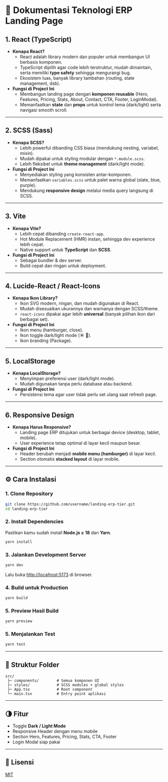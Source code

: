 # 📘 Dokumentasi Teknologi ERP Landing Page

## 1. **React (TypeScript)**

-   **Kenapa React?**
    -   React adalah library modern dan populer untuk membangun UI
        berbasis komponen.
    -   TypeScript dipilih agar code lebih terstruktur, mudah
        dimaintain, serta memiliki **type safety** sehingga mengurangi
        bug.
    -   Ekosistem luas, banyak library tambahan (routing, state
        management, dsb).
-   **Fungsi di Project Ini**
    -   Membangun landing page dengan **komponen reusable** (Hero,
        Features, Pricing, Stats, About, Contact, CTA, Footer,
        LoginModal).
    -   Memanfaatkan **state** dan **props** untuk kontrol tema
        (dark/light) serta navigasi smooth scroll.

------------------------------------------------------------------------

## 2. **SCSS (Sass)**

-   **Kenapa SCSS?**
    -   Lebih powerful dibanding CSS biasa (mendukung nesting, variabel,
        mixin).
    -   Mudah dipakai untuk styling modular dengan `*.module.scss`.
    -   Lebih fleksibel untuk **theme management** (dark/light mode).
-   **Fungsi di Project Ini**
    -   Menyediakan styling yang konsisten antar-komponen.
    -   Memanfaatkan `variables.scss` untuk palet warna global (slate,
        blue, purple).
    -   Mendukung **responsive design** melalui media query langsung di
        SCSS.

------------------------------------------------------------------------

## 3. **Vite**

-   **Kenapa Vite?**
    -   Lebih cepat dibanding `create-react-app`.
    -   Hot Module Replacement (HMR) instan, sehingga dev experience
        lebih cepat.
    -   Native support untuk **TypeScript** dan **SCSS**.
-   **Fungsi di Project Ini**
    -   Sebagai bundler & dev server.
    -   Build cepat dan ringan untuk deployment.

------------------------------------------------------------------------

## 4. **Lucide-React / React-Icons**

-   **Kenapa Ikon Library?**
    -   Ikon SVG modern, ringan, dan mudah digunakan di React.
    -   Mudah disesuaikan ukurannya dan warnanya dengan SCSS/theme.
    -   `react-icons` dipakai agar lebih **universal** (banyak pilihan
        ikon dari berbagai set).
-   **Fungsi di Project Ini**
    -   Ikon menu (hamburger, close).
    -   Ikon toggle dark/light mode (☀️ 🌙).
    -   Ikon branding (Package).

------------------------------------------------------------------------

## 5. **LocalStorage**

-   **Kenapa LocalStorage?**
    -   Menyimpan preferensi user (dark/light mode).
    -   Mudah digunakan tanpa perlu database atau backend.
-   **Fungsi di Project Ini**
    -   Persistensi tema agar user tidak perlu set ulang saat refresh
        page.

------------------------------------------------------------------------

## 6. **Responsive Design**

-   **Kenapa Harus Responsive?**
    -   Landing page ERP ditujukan untuk berbagai device (desktop,
        tablet, mobile).
    -   User experience tetap optimal di layar kecil maupun besar.
-   **Fungsi di Project Ini**
    -   Header berubah menjadi **mobile menu (hamburger)** di layar
        kecil.
    -   Section otomatis **stacked layout** di layar mobile.

------------------------------------------------------------------------

## ⚙️ Cara Instalasi

### 1. Clone Repository
```bash
git clone https://github.com/username/landing-erp-tier.git
cd landing-erp-tier
```

### 2. Install Dependencies
Pastikan kamu sudah install **Node.js ≥ 18** dan **Yarn**.  
```bash
yarn install
```

### 3. Jalankan Development Server
```bash
yarn dev
```
Lalu buka [http://localhost:5173](http://localhost:5173) di browser.

### 4. Build untuk Production
```bash
yarn build
```

### 5. Preview Hasil Build
```bash
yarn preview
```

### 5. Menjalankan Test
```bash
yarn test
```

---

## 📂 Struktur Folder
```
src/
 ├─ components/        # Semua komponen UI
 ├─ styles/            # SCSS modules + global styles
 ├─ App.tsx            # Root component
 └─ main.tsx           # Entry point aplikasi
```

---

## 🌗 Fitur
- Toggle **Dark / Light Mode**
- Responsive Header dengan menu mobile
- Section Hero, Features, Pricing, Stats, CTA, Footer
- Login Modal siap pakai

---

## 📝 Lisensi
[MIT](LICENSE)